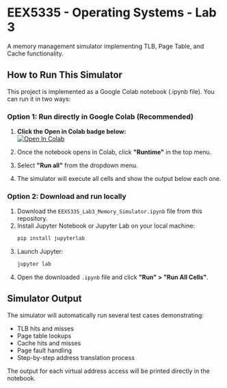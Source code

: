 # EEX5335 - Operating Systems - Lab 3

A memory management simulator implementing TLB, Page Table, and Cache functionality.

## How to Run This Simulator

This project is implemented as a Google Colab notebook (.ipynb file). You can run it in two ways:

### Option 1: Run directly in Google Colab (Recommended)
1.  **Click the Open in Colab badge below:**  
    [![Open In Colab](https://colab.research.google.com/assets/colab-badge.svg)](https://colab.research.google.com/github/YOUR_USERNAME/YOUR_REPO_NAME/blob/main/EEX5335_Lab3_Memory_Simulator.ipynb)

2.  Once the notebook opens in Colab, click **"Runtime"** in the top menu.
3.  Select **"Run all"** from the dropdown menu.
4.  The simulator will execute all cells and show the output below each one.

### Option 2: Download and run locally
1.  Download the `EEX5335_Lab3_Memory_Simulator.ipynb` file from this repository.
2.  Install Jupyter Notebook or Jupyter Lab on your local machine:
    ```bash
    pip install jupyterlab
    ```
3.  Launch Jupyter:
    ```bash
    jupyter lab
    ```
4.  Open the downloaded `.ipynb` file and click **"Run" > "Run All Cells"**.

## Simulator Output
The simulator will automatically run several test cases demonstrating:
- TLB hits and misses
- Page table lookups
- Cache hits and misses
- Page fault handling
- Step-by-step address translation process

The output for each virtual address access will be printed directly in the notebook.
